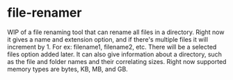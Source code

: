 # file-renamer
WIP of a file renaming tool that can rename all files in a directory. Right now it gives a name and extension option, and if there's multiple files it will increment by 1. For ex: filename1, filename2, etc. There will be a selected files option added later. It can also give information about a directory, such as the file and folder names and their correlating sizes. Right now supported memory types are bytes, KB, MB, and GB.
